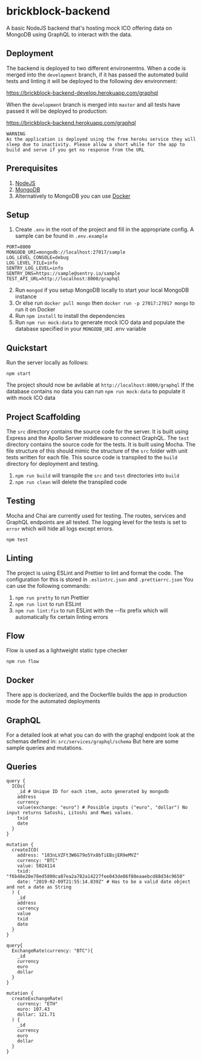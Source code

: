 # brickblock-backend
A basic NodeJS backend that's hosting mock ICO offering data on MongoDB using GraphQL to interact with the data.


## Deployment
The backend is deployed to two different environemtns. When a code is merged into the `development` branch, if it has passed the automated build tests and linting it will be deployed to the following dev environment:

https://brickblock-backend-develop.herokuapp.com/graphql

When the `development` branch is merged into `master` and all tests have passed it will be deployed to production:

https://brickblock-backend.herokuapp.com/graphql
```
WARNING
As the application is deployed using the free heroku service they will sleep due to inactivity. Please allow a short while for the app to build and serve if you get no response from the URL
```


## Prerequisites
1. [NodeJS](https://nodejs.org/)
2. [MongoDB](https://docs.mongodb.com/manual/administration/install-community/)
3. Alternatively to MongoDB you can use [Docker](https://docs.docker.com/install/)

## Setup
1. Create `.env` in the root of the project and fill in the appropriate config. A sample can be found in `.env.example`
```
PORT=8000
MONGODB_URI=mongodb://localhost:27017/sample
LOG_LEVEL_CONSOLE=debug
LOG_LEVEL_FILE=info
SENTRY_LOG_LEVEL=info
SENTRY_DNS=https://sample@sentry.io/sample
TEST_API_URL=http://localhost:8000/graphql
```
2. Run `mongod` if you setup MongoDB locally to start your local MongoDB instance
3. Or else run `docker pull mongo` then `docker run -p 27017:27017 mongo` to run it on Docker
4. Run `npm install` to install the dependencies
5. Run `npm run mock:data` to generate mock ICO data and populate the database specified in your `MONGODB_URI` .env variable


## Quickstart
Run the server locally as follows:

```
npm start
```

The project should now be avilable at `http://localhost:8000/graphql`
If the database contains no data you can run `npm run mock:data` to populate it with mock ICO data

## Project Scaffolding
The `src` directory contains the source code for the server. It is built using Express and the Apollo Server middleware to connect GraphQL. The `test` directory contains the source code for the tests. It is built using Mocha. The file structure of this should mimic the structure of the `src` folder with unit tests written for each file.
This source code is transpiled to the `build` directory for deployment and testing.
1. `npm run build` will transpile the `src` and `test` directories into `build`
2. `npm run clean` will delete the transpiled code

## Testing
Mocha and Chai are currently used for testing. The routes, services and GraphQL endpoints are all tested.  The logging level for the tests is set to `error` which will hide all logs except errors.
```
npm test
```

## Linting
The project is using ESLint and Prettier to lint and format the code. The configuration for this is stored in `.eslintrc.json` and `.prettierrc.json` You can use the following commands:
1. `npm run pretty` to run Prettier
2. `npm run lint` to run ESLint
3. `npm run lint:fix` to run ESLint with the --fix prefix which will automatically fix certain linting errors

## Flow
Flow is used as a lightweight static type checker
```
npm run flow
```

## Docker
There app is dockerized, and the Dockerfile builds the app in production mode for the automated deployments

## GraphQL
For a detailed look at what you can do with the graphql endpoint look at the schemas defined in: `src/services/graphql/schema`
But here are some sample queries and mutations.
## Queries
```
query {
  ICOs{
    _id # Unique ID for each item, auto generated by mongodb
    address
    currency
    value(exchange: "euro") # Possible inputs ("euro", "dollar") No input returns Satoshi, Litoshi and Mwei values. 
    txid
    date
  }
}

mutation {
  createICO(
    address: "183nLVZFt3W6G79o5Yx8bTiEBsjER9eMVZ"
    currency: "BTC"
    value: 5024114
    txid: "f6b48e20e78ed5800ca07ea2a782a14227fee043de86f88eaaebcd88d34c9650"
    date: "2019-02-09T21:55:14.839Z" # Has to be a valid date object and not a date as String
  ) {
    _id
    address
    currency
    value
    txid
    date
  }
}

query{
  ExchangeRate(currency: "BTC"){
    _id
    currency
    euro
    dollar
  }
}

mutation {
  createExchangeRate(
    currency: "ETH"
    euro: 107.43
    dollar: 121.71
  ) {
    _id
    currency
    euro
    dollar
  }
}
```
